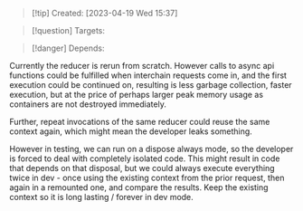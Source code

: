
>[!tip] Created: [2023-04-19 Wed 15:37]

>[!question] Targets: 

>[!danger] Depends: 

Currently the reducer is rerun from scratch.  However calls to async api functions could be fulfilled when interchain requests come in, and the first execution could be continued on, resulting is less garbage collection, faster execution, but at the price of perhaps larger peak memory usage as containers are not destroyed immediately.

Further, repeat invocations of the same reducer could reuse the same context again, which might mean the developer leaks something.

However in testing, we can run on a dispose always mode, so the developer is forced to deal with completely isolated code.  This might result in code that depends on that disposal, but we could always execute everything twice in dev - once using the existing context from the prior request, then again in a remounted one, and compare the results.  Keep the existing context so it is long lasting / forever in dev mode.